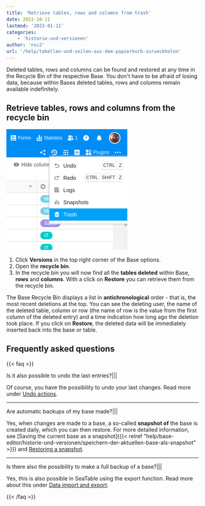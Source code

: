 ```yaml
---
title: 'Retrieve tables, rows and columns from trash'
date: 2022-10-11
lastmod: '2023-01-11'
categories:
    - 'historie-und-versionen'
author: 'nsc2'
url: '/help/tabellen-und-zeilen-aus-dem-papierkorb-zurueckholen'
---
```


Deleted tables, rows and columns can be found and restored at any time in the Recycle Bin of the respective Base. You don't have to be afraid of losing data, because within Bases deleted tables, rows and columns remain available indefinitely.

## Retrieve tables, rows and columns from the recycle bin

![](images/Screenshot-from-2022-10-27-12-04-15.png)

1. Click **Versions** in the top right corner of the Base options.
2. Open the **recycle bin**.
3. In the recycle bin you will now find all the **tables deleted** within Base, **rows** and **columns**. With a click on **Restore** you can retrieve them from the recycle bin.

The Base Recycle Bin displays a list in **antichronological** order - that is, the most recent deletions at the top. You can see the deleting user, the name of the deleted table, column or row (the name of row is the value from the first column of the deleted entry) and a time indication how long ago the deletion took place. If you click on **Restore**, the deleted data will be immediately inserted back into the base or table.

## Frequently asked questions

{{< faq >}}

Is it also possible to undo the last entries?|||

Of course, you have the possibility to undo your last changes. Read more under [Undo actions](https://seatable.io/en/docs/historie-und-versionen/aktionen-rueckgaengig-machen/).

---

Are automatic backups of my base made?|||

Yes, when changes are made to a base, a so-called **snapshot of** the base is created daily, which you can then restore. For more detailed information, see [Saving the current base as a snapshot]({{< relref "help/base-editor/historie-und-versionen/speichern-der-aktuellen-base-als-snapshot" >}}) and [Restoring a snapshot](https://seatable.io/en/docs/historie-und-versionen/wiederherstellung-eines-snapshots/).

---

Is there also the possibility to make a full backup of a base?|||

Yes, this is also possible in SeaTable using the export function. Read more about this under [Data import and export](https://seatable.io/en/docs/seatable-nutzen/datenimport-und-export/).

{{< /faq >}}
